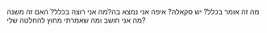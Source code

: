 מה זה אומר בכלל?
יש סקאלה? איפה אני נמצא בה?ֿמה אני רוצה בכלל?ֿ
האם זה משנה מה אני חושב ומה שאמרתי מחוץ להחלטה שלי?
